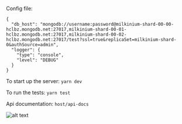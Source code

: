 Config file:
```
{
  "db_host": "mongodb://username:password@milkinium-shard-00-00-hclbz.mongodb.net:27017,milkinium-shard-00-01-hclbz.mongodb.net:27017,milkinium-shard-00-02-hclbz.mongodb.net:27017/test?ssl=true&replicaSet=milkinium-shard-0&authSource=admin",
  "logger": {
    "type": "console",
    "level": "DEBUG"
  }
}
```

To start up the server:
`yarn dev`

To run the tests:
`yarn test`

Api documentation:
`host/api-docs`

![alt text](https://ibb.co/c9jaU8)
